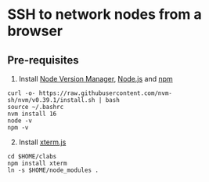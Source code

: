 # SSH to network nodes from a browser

## Pre-requisites

1. Install [Node Version Manager](https://github.com/nvm-sh/nvm), [Node.js](https://nodejs.org/en/) and [npm](https://docs.npmjs.com/downloading-and-installing-node-js-and-npm)

```Shell
curl -o- https://raw.githubusercontent.com/nvm-sh/nvm/v0.39.1/install.sh | bash
source ~/.bashrc
nvm install 16
node -v
npm -v
````

2. Install [xterm.js](https://xtermjs.org/)

```Shell
cd $HOME/clabs
npm install xterm
ln -s $HOME/node_modules .

````